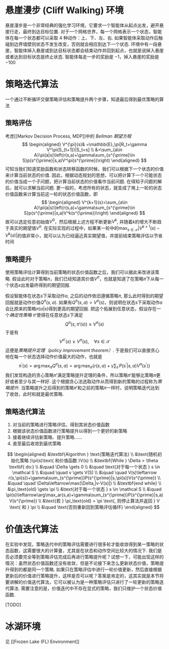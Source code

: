 # 悬崖漫步 (Cliff Walking) 环境 
悬崖漫步是一个非常经典的强化学习环境，它要求一个智能体从起点出发，避开悬崖行走，最终到达目标位置. 对于一个网格世界，每一个网格表示一个状态，智能体在每一个状态都可以采取 $4$ 种动作：上、下、左、右. 如果智能体采取动作后触碰到边界墙壁则状态不发生改变，否则就会相应到达下一个状态. 环境中有一段悬崖，智能体掉入悬崖或到达目标状态都会结束动作并回到起点，也就是说掉入悬崖或者达到目标状态是终止状态. 智能体每走一步的奖励是 $−1$，掉入悬崖的奖励是 $−100$
# 策略迭代算法
一个通过不断循环交替策略评估和策略提升两个步骤，知道最后得到最优策略的算法
## 策略评估
考虑[[Markov Decision Process, MDP]]中的 *Bellman 期望方程*
$$
\begin{aligned}
V^{\pi}(s)& =\mathbb{E}_\pi[R_t+\gamma V^\pi(S_{t+1})|S_t=s]  \\
&=\sum_{a\in A}\pi(a|s)\left(r(s,a)+\gamma\sum_{s^{\prime}\in S}p(s^{\prime}|s,a)V^\pi(s^{\prime})\right) 
\end{aligned}
$$
可知当我们知道奖励函数和状态转移函数的时候，我们可以根据下一个状态的价值来计算当前状态的价值. 因此，根据动态规划的思想，可以把计算下一个可能状态的价值当成一个子问题，把计算当前状态的价值看作当前问题. 在得知子问题的解后，就可以求解当前问题. 更一般的，考虑所有的状态，就变成了用上一轮的状态价值函数来计算当前这一轮的状态价值函数，即
$$
\begin{aligned}
V^{k+1}(s)=\sum_{a\in A}\pi(a|s)\left(r(s,a)+\gamma\sum_{s^{\prime}\in S}p(s^{\prime}|s,a)V^k(s^{\prime})\right) 
\end{aligned}
$$
故可以选定任意初始值$V^0$，然后根据上述方程不断更新$V^k$, 并随着$k$的增大不断趋于真实的期望值$V^\pi$. 在实际实现的过程中，如果某一轮中的$\displaystyle \max_{s \in \mathcal S} \left|{V^{k + 1}(s) - V^k(s)}\right|$的值非常小，就可以认为已经逼近真实期望值，并提前结束策略评估以节省时间

## 策略提升
使用策略评估计算得到当前策略的状态价值函数之后，我们可以据此来改进该策略. 假设此时对于策略$\pi$，我们已经知道其价值$V^\pi$，也就是知道了在策略$\pi$下从每一个状态$s$出发最终得到的期望回报. 

假设智能体在状态$s$下采取动作$a$, 之后的动作依旧遵循策略$\pi$, 那么此时得到的期望回报就是动作价值$Q^\pi(s, a)$. 如果有$Q^\pi(s, a) > V^\pi(s)$，则说明在状态$s$下采取动作$a$会比原来的策略$\pi(a | s)$得到更高的期望回报. 把这个拓展到任意状态，假设存在一个*确定性策略*  $\pi'$使得在任意状态$s$下满足
$$
Q^\pi (s, \pi'(s)) \ge V^\pi(s)
$$
于是有
$$
V^{\pi'} (s) \ge V^\pi (s),\quad \forall s\in \mathcal S
$$
这便是*策略提升定理（policy improvement theorem）*. 于是我们可以直接贪心地在每一个状态选择动作价值最大的动作，也就是
$$
\pi^{\prime}(s)=\arg\max_aQ^{\pi}(s,a)=\arg\max_a\{r(s,a)+\gamma\sum_{s^{\prime}}P(s^{\prime}|s,a)V^{\pi}(s^{\prime})\}
$$
我们发现构造的贪心策略$\pi'$满足策略提升定理的条件，所以策略$\pi'$能够比策略$\pi$更好或者至少与其一样好. 这个根据贪心法选取动作从而得到新的策略的过程称为*策略提升*. 当策略提升之后得到的策略$\pi'$和之前的策略$\pi$一样时，说明策略迭代达到了收敛，此时和就是最优策略. 

## 策略迭代算法
1. 对当前的策略进行策略评估，得到其状态价值函数
2. 根据该状态价值函数进行策略提升以得到一个更好的新策略
3. 接着继续评估新策略、提升策略……
4. 直至最后收敛到最优策略

$$
\begin{aligned}
&\textbf{Algorithm } \text{策略迭代算法} \\
&\text{随机初始化策略 }\pi(s)\text{ 和价值函数 }V(s) \\
&\textbf{While } \Delta > \theta \textbf{ do:} \\
&\quad \Delta \gets 0 \\
&\quad \text{对于每一个状态 } s \in \mathcal S \\
&\quad \quad v \gets V(S) \\
&\quad \quad V(s)\leftarrow r(s,\pi(s))+\gamma\sum_{s^{\prime}}P(s^{\prime}|s,\pi(s))V(s^{\prime}) \\
&\quad \quad \Delta\leftarrow\max(\Delta,|v-V(s)|) \\
&\textbf{end while} \\
&\pi_\text{old} \gets \pi \\
&\text{对于每一个状态 } s \in \mathcal S \\
&\quad \pi(s)\leftarrow\arg\max_ar(s,a)+\gamma\sum_{s^{\prime}}P(s^{\prime}|s,a)V(s^{\prime}) \\
&\text{若 } \pi_\text{old} = \pi \text{, 则停止算法并返回 } V \text{ 和 } \pi \\
&\quad \text{否则重新回到策略评估循环}
\end{aligned}
$$
# 价值迭代算法
在实验中发现，策略迭代中的策略评估需要进行很多轮才能收敛得到某一策略的状态函数，这需要很大的计算量，尤其是在状态和动作空间比较大的情况下. 我们是否必须要完全等到策略评估完成后再进行策略提升呢？试想一下，可能出现这样的情况：虽然状态价值函数还没有收敛，但是不论接下来怎么更新状态价值，策略提升得到的都是同一个策略. 如果只在策略评估中进行一轮价值更新，然后直接根据更新后的价值进行策略提升，这样是否可以呢？答案是肯定的，这其实就是本节将要讲解的价值迭代算法，它可以被认为是一种策略评估只进行了一轮更新的策略迭代算法. 需要注意的是，价值迭代中不存在显式的策略，我们只维护一个状态价值函数. 

[TODO]

# 冰湖环境
见 [[Frozen Lake (FL) Environment]]




